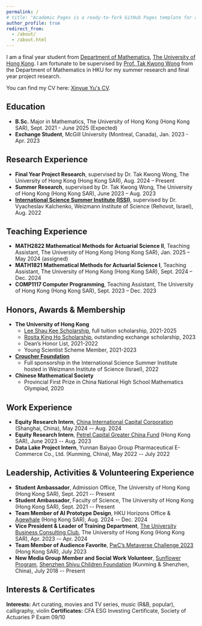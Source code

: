 ```yaml
---
permalink: /
# title: "Academic Pages is a ready-to-fork GitHub Pages template for academic personal websites"
author_profile: true
redirect_from: 
  - /about/
  - /about.html
---
```



I am a final year student from [Department of Mathematics](https://hkumath.hku.hk/web/index.php), [The University of Hong Kong](https://www.hku.hk/). I am fortunate to be supervised by [Prof. Tak Kwong Wong](https://hkumath.hku.hk/~takkwong/) from the Department of Mathematics in HKU for my summer research and final year project research.

You can find my CV here: [Xinyue Yu's CV](../assets/CV.pdf).

Education
------
- **B.Sc.** Major in Mathematics, The University of Hong Kong (Hong Kong SAR), Sept. 2021 - June 2025 (Expected)
- **Exchange Student**, McGill University (Montreal, Canada), Jan. 2023 - Apr. 2023
  
Research Experience
------
- **Final Year Project Research**, supervised by Dr. Tak Kwong Wong, The University of Hong Kong (Hong Kong SAR), Aug. 2024 – Present
- **Summer Research**, supervised by Dr. Tak Kwong Wong, The University of Hong Kong (Hong Kong SAR), June 2023 – Aug. 2023
- **[International Science Summer Institute (ISSI)](https://davidson.weizmann.ac.il/en/programs/issi)**, supervised by Dr. Vyacheslav Kalchenko, Weizmann Institute of Science (Rehovot, Israel), Aug. 2022

Teaching Experience
------
- **MATH2822 Mathematical Methods for Actuarial Science II**, Teaching Assistant, The University of Hong Kong (Hong Kong SAR), Jan. 2025 – May 2024 (assigned)
- **MATH1821 Mathematical Methods for Actuarial Science I**, Teaching Assistant, The University of Hong Kong (Hong Kong SAR), Sept. 2024 – Dec. 2024
- **COMP1117 Computer Programming**, Teaching Assistant, The University of Hong Kong (Hong Kong SAR), Sept. 2023 – Dec. 2023

Honors, Awards & Membership
------
- **The University of Hong Kong**
  - [Lee Shau Kee Scholarship](https://scholar.aas.hku.hk/?action=showonesscheme&ss_id=170&backb=1), full tuition scholarship, 2021-2025
  - [Rosita King Ho Scholarship](https://scholar.aas.hku.hk/?action=showonesscheme&ss_id=229&backb=1), outstanding exchange scholarship, 2023
  - Dean’s Honor List, 2021-2022
  - Young Scientist Scheme Member, 2021-2023
- **[Croucher Foundation](https://croucher.org.hk/en/about-us)**
  - Full sponsorship in the International Science Summer Institute hosted in Weizmann Institute of Science (Israel), 2022
- **Chinese Mathematical Society**
  - Provincial First Prize in China National High School Mathematics Olympiad, 2020

Work Experience
------
- **Equity Research Intern**, [China International Capital Corporation](https://en.cicc.com/) (Shanghai, China), May 2024 -- Aug. 2024
- **Equity Research Intern**, [Petrel Capital Greater China Fund](https://www.opim.com.hk/en/funds/detail/35/all) (Hong Kong SAR), June 2023 -- Aug. 2023
- **Data Lake Project Intern**, Yunnan Baiyao Group Pharmaceutical E-Commerce Co., Ltd. (Kunming, China), May 2022 -- July 2022

Leadership, Activities & Volunteering Experience
------
- **Student Ambassador**, Admission Office, The University of Hong Kong (Hong Kong SAR), Sept. 2021 -- Present
- **Student Ambassador**, Faculty of Science, The University of Hong Kong (Hong Kong SAR), Sept. 2021 -- Present
- **Team Member of AI Prototype Design**, HKU Horizons Office & [Agewhale](https://agewhale.com/en-us) (Hong Kong SAR), Aug. 2024 -- Dec. 2024
- **Vice President & Leader of Training Department**, [The University Business Consulting Club](https://www.linkedin.com/company/ubcc-hk/), The University of Hong Kong (Hong Kong SAR), Apr. 2023 -- Apr. 2024
- **Team Member of Audience Favorite**, [PwC’s Metaverse Challenge 2023](https://www.pwchk.com/en/events/metaversechallenge-2023.html) (Hong Kong SAR), July 2023
- **New Media Group Member and Social Work Volunteer**, [Sunflower Program](https://www.curekids.cn/), [Shenzhen Shiyu Children Foundation](https://www.shiyucapital.com/index.php) (Kunming & Shenzhen, China), July 2018 -- Present

Interests & Certificates
------
**Interests:** Art curating, movies and TV series, music (R&B, popular), calligraphy, violin
**Certificates:** CFA ESG Investing Certificate, Society of Actuaries P Exam 09/10



